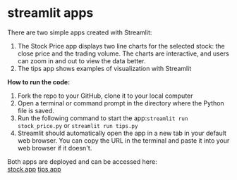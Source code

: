 # streamlit apps

There are two simple apps created with Streamlit: 
1. The Stock Price app displays two line charts for the selected stock: the close price and the trading volume. The charts are interactive, and users can zoom in and out to view the data better.
2. The tips app shows examples of visualization with Streamlit

**How to run the code:** 

1. Fork the repo to your GitHub, clone it to your local computer
2. Open a terminal or command prompt in the directory where the Python file is saved.
3. Run the following command to start the app:`streamlit run stock_price.py` or `streamlit run tips.py`
4. Streamlit should automatically open the app in a new tab in your default web browser. You can copy the URL in the terminal and paste it into your web browser if it doesn't.

Both apps are deployed and can be accessed here:  
[stock app](https://vasevooo-streamlit-app-stock-price-l1w5y4.streamlit.app/)
[tips app](https://vasevooo-streamlit-app-tips-pz24wc.streamlit.app/)
